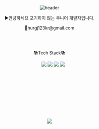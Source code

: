 <div align="center">
  
  ![header](https://capsule-render.vercel.app/api?type=waving&color=75BDE0&text=%20SungHo'HUB&fontColor=FEFFF%20&height=300&fontSize=65)
  <p>▶️안녕하세요 포기하지 않는 주니어 개발자입니다.</p>
  <p>📧hurgj123kr@gmail.com<p>
  <br></br>
  <p>
	  📚Tech Stack📚
  </p>
  <ul>
    <img src="https://img.shields.io/badge/Python-3776AB?style=for-the-badge&logo=Python&logoColor=white">
    <img src="https://img.shields.io/badge/MySQL-4479A1?style=for-the-badge&logo=MySQL&logoColor=white">
    <img src="https://img.shields.io/badge/Django-092E20?style=for-the-badge&logo=Django&logoColor=white">
    <img src="https://img.shields.io/badge/AWS-232F3E?style=for-the-badge&logo=Amazon AWS&logoColor=white">
  </ul>

  <ul>
	  <br></br>
	  <br></br>
	  <br></br>
	  <br></br>
  </ul>
	<a href="https://hits.seeyoufarm.com"><img src="https://hits.seeyoufarm.com/api/count/incr/badge.svg?url=https%3A%2F%2Fgithub.com%2Fsungho-heo%2F&count_bg=%2379C83D&title_bg=%23555555&icon=&icon_color=%23E7E7E7&title=hits&edge_flat=false"/></a>
</div>


 


  
